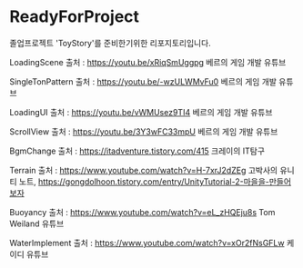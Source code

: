 # ReadyForProject
졸업프로젝트 'ToyStory'를 준비한기위한 리포지토리입니다.

LoadingScene 출처 : https://youtu.be/xRiqSmUggpg 베르의 게임 개발 유튜브 

SingleTonPattern 출처 : https://youtu.be/-wzULWMvFu0 베르의 게임 개발 유튜브

LoadingUI 출처 : https://youtu.be/vWMUsez9TI4 베르의 게임 개발 유튜브

ScrollView 출처 : https://youtu.be/3Y3wFC33mpU 베르의 게임 개발 유튜브

BgmChange 출처 : https://itadventure.tistory.com/415 크레이의 IT탐구

Terrain 출처 : https://www.youtube.com/watch?v=H-7xrJ2dZEg 고박사의 유니티 노트, https://gongdolhoon.tistory.com/entry/UnityTutorial-2-마을을-만들어보자

Buoyancy 출처 : https://www.youtube.com/watch?v=eL_zHQEju8s Tom Weiland 유튜브

WaterImplement 출처 : https://www.youtube.com/watch?v=xOr2fNsGFLw 케이디 유튜브

